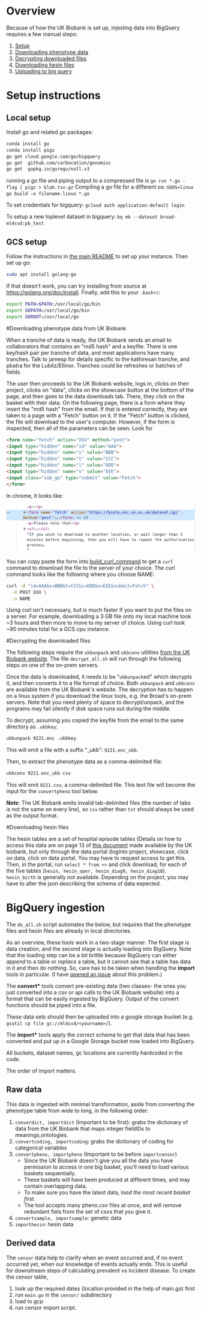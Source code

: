 # Overview
Because of how the UK Biobank is set up, injesting data into BigQuery requires a few manual steps:
1.  [Setup](#Setup-instructions)
2.  [Downloading phenotype data](#Downloading-phenotype-data-from-UK-Biobank)
3.  [Decrypting downloaded files](#Decrypting-the-downloaded-files)
4.  [Downloading hesin files](#Downloading-hesin-files)
5.  [Uploading to big query](#BigQuery-ingestion)


# Setup instructions
## Local setup
Install go and related go packages:
```bash
conda install go
conda install pigz
go get cloud.google.com/go/bigquery
go get  github.com/carbocation/genomisc
go get  gopkg.in/guregu/null.v3
```
running a go file and piping output to a compressed file is `go run *.go -flag | pigz > blah.tsv.gz`
Compiling a go file for a different os: `GOOS=linux go build -o filename.linux *.go`


To set credentials for bigquery:
`gcloud auth application-default login`

To setup a new toplevel dataset in bigquery:
`bq mk --dataset broad-ml4cvd:pb_test`

## GCS setup
Follow the instructions in [the main README](../../README.md) to set up your instance.
Then set up go:
```bash
sudo apt install golang-go
```
If that doesn't work, you can try installing from source at https://golang.org/doc/install.
Finally, add this to your `.bashrc`:
```bash
export PATH=$PATH:/usr/local/go/bin
export GOPATH=/usr/local/go/bin
export GOROOT=/usr/local/go
```

#Downloading phenotype data from UK Biobank

When a tranche of data is ready, the UK Biobank sends an email to collaborators that contains an "md5 hash" and a keyfile.
There is one key/hash pair per tranche of data, and most applications have many tranches.
Talk to jamesp for details specific to the kathiresan tranche, and pbatra for the Lubitz/Ellinor.
Tranches could be refreshes or batches of fields.

The user then proceeds to the UK Biobank website, logs in, clicks on their project, clicks on "data", clicks on the showcase button at the bottom of the page, and then goes to the data downloads tab.
There, they click on the basket with their data. On the following page, there is a form where they insert the "md5 hash" from the email.
If that is entered correctly, they are taken to a page with a "Fetch" button on it. If the "Fetch" button is clicked, the file will download to the user's computer.
However, if the form is inspected, then all of the parameters can be seen.
Look for
```html
<form name="fetch" action="XXX" method="post">
<input type="hidden" name="id" value="AAA">
<input type="hidden" name="s" value="BBB">
<input type="hidden" name="t" value="CCC">
<input type="hidden" name="i" value="DDD">
<input type="hidden" name="v" value="EEE">
<input class="sub_go" type="submit" value="Fetch">
</form>
```
In chrome, it looks like:

![form_screenshot](./inspect_screenshot.png)

You can copy paste the form into [build_curl_command](../cmd/build_curl_command.py) to get a `curl` command to download the file to the server of your choice.
The curl command looks like the following where you choose NAME:
```sh
curl -d "id=AAA&s=BBB&t=CCC&i=DDD&v=EEE&submit=Fetch" \
  -X POST XXX \
  -o NAME
```

Using curl isn't necessary, but is much faster if you want to put the files on a server.
For example, downloading a 3 GB file onto my local machine took ~3 hours and then more to move to my server of choice.
Using curl took ~90 minutes total for a GCS cpu instance.

#Decrypting the downloaded files

The following steps require the `ukbunpack` and `ukbconv` utilities [from the UK Biobank website](https://biobank.ctsu.ox.ac.uk/crystal/download.cgi).
The file `decrypt_all.sh` will run through the following steps on one of the on-prem servers.

Once the data is downloaded, it needs to be "`ukbunpack`ed" which decrypts it, and then converts it to a file format of choice.
Both `ukbunpack` and `ukbconv` are available from the UK Biobank's website.
The decryption has to happen on a linux system if you download the linux tools, e.g. the Broad's on-prem servers. Note that you need plenty of space to decrypt/unpack, and the programs may fail silently if disk space runs out during the middle.

To decrypt, assuming you copied the keyfile from the email to the same directory as `.ukbkey`:
```sh
ukbunpack 9221.enc .ukbkey
```

This will emit a file with a suffix "_ukb": `9221.enc_ukb`.

Then, to extract the phenotype data as a comma-delimited file:

```sh
ukbconv 9221.enc_ukb csv
```

This will emit `9221.csv`, a comma-delimited file. This text file will become the input for the `convertpheno` tool below.

***Note***: The UK Biobank emits invalid tab-delimited files (the number of tabs is not the same on every line), so `csv` rather than `txt` should always be used as the output format.

#Downloading hesin files

The hesin tables are a set of hospital episode tables (Details on how to access this data are on page 13 of [this document](http://biobank.ctsu.ox.ac.uk/crystal/docs/UsingUKBData.pdf) made available by the UK biobank, but only through the data portal (loginto project, showcase, click on data, click on data portal.
You may have to request access to get this.
Then, in the portal, run `select * from <>` and click download, for each of the five tables (`hesin, hesin_oper, hesin_diag9, hesin_diag10`). `hesin_birth` is generally not available. Depending on the project, you may have to alter the json describing the schema of data expected.

# BigQuery ingestion
The `do_all.sh` script automates the below, but requires that the phenotype files and hesin files are already in local directories.


As an overview, these tools work in a two-stage manner. The first stage is data creation, and the second stage is actually loading into BigQuery. Note that the loading step can be a bit brittle because BigQuery can either *append* to a table or *replace* a table, but it cannot see that a table has data in it and then do nothing. So, care has to be taken when handling the **import** tools in particular. (I have [opened an issue](https://issuetracker.google.com/issues/129000785) about this problem.)

The **convert\*** tools convert pre-existing data (two classes- the ones you just converted into a csv or api calls to the UK Biobank website) into a format that can be easily ingested by BigQuery. Output of the convert functions should be piped into a file.

These data sets should then be uploaded into a google storage bucket (e.g. `gsutil cp file gc://ml4cvd/<yourname>/`).

The **import\*** tools apply the correct schema to get that data that has been converted and put up in a Google Storage bucket now loaded into BigQuery.

All buckets, dataset names, gc locations are currently hardcoded in the code.

The order of import matters.

## Raw data
This data is ingested with minimal transformation, aside from converting the phenotype table from wide to long, in the following order:

1. `converdict, importdict` (Important to be first): grabs the dictionary of data from the UK Biobank that maps integer fieldIDs to meanings,ontologies.
1. `convertcoding, importcoding`: grabs the dictionary of coding for categorical variables
1. `convertpheno, importpheno` (Important to be before `importcensor`)
    * Since the UK Biobank doesn't give you all the data you have permission to access in one big basket, you'll need to load various baskets sequentially.
    * These baskets will have been produced at different times, and may contain overlapping data.
    * To make sure you have the latest data, *load the most recent basket first*.
    * The tool accepts many pheno.csv files at once, and will remove redundant fiels from the set of csvs that you give it.
1. `convertsample, importsample`: genetic data
1. `importhesin`: hesin data

## Derived data
The `censor` data help to clarify when an event occurred and, if no event occurred yet, when our knowledge of events actually ends. This is useful for downstream steps of calculating prevalent vs incident disease. To create the censor table,
1. look up the required dates (location provided in the help of main.go) first
1. run `main.go` in the `censor/` subdirectory
1. load to gcp
1. run censor import script.
